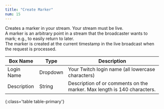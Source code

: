 ```yaml
---
title: "Create Marker"
num: 15
---
```


Creates a marker in your stream. Your stream must be live.\
A marker is an arbitrary point in a stream that the broadcaster wants to mark; e.g., to easily return to later.\
The marker is created at the current timestamp in the live broadcast when the request is processed.

| Box Name | Type | Description | 
|-------|--------|--------
|Login Name | Dropdown |Your Twitch login name (all lowercase characters)
|Description|String|Description of or comments on the marker. Max length is 140 characters.
{:class='table table-primary'}











